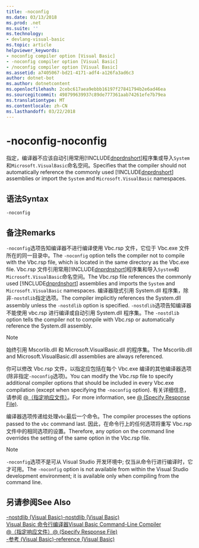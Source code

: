 ```yaml
---
title: -noconfig
ms.date: 03/13/2018
ms.prod: .net
ms.suite: ''
ms.technology:
- devlang-visual-basic
ms.topic: article
helpviewer_keywords:
- noconfig compiler option [Visual Basic]
- -noconfig compiler option [Visual Basic]
- /noconfig compiler option [Visual Basic]
ms.assetid: a7405067-bd21-4171-adf4-a126fa3ad6c3
author: dotnet-bot
ms.author: dotnetcontent
ms.openlocfilehash: 2cebc617aea9ebbb16197f27841794b2e6ad46ea
ms.sourcegitcommit: 498799639937c89de777361aab74261efe7b79ea
ms.translationtype: MT
ms.contentlocale: zh-CN
ms.lasthandoff: 03/22/2018
---
```

# <a name="-noconfig"></a><span data-ttu-id="e1173-102">-noconfig</span><span class="sxs-lookup"><span data-stu-id="e1173-102">-noconfig</span></span>
<span data-ttu-id="e1173-103">指定，编译器不应该自动引用常用[!INCLUDE[dnprdnshort](~/includes/dnprdnshort-md.md)]程序集或导入`System`和`Microsoft.VisualBasic`命名空间。</span><span class="sxs-lookup"><span data-stu-id="e1173-103">Specifies that the compiler should not automatically reference the commonly used [!INCLUDE[dnprdnshort](~/includes/dnprdnshort-md.md)] assemblies or import the `System` and `Microsoft.VisualBasic` namespaces.</span></span>  
  
## <a name="syntax"></a><span data-ttu-id="e1173-104">语法</span><span class="sxs-lookup"><span data-stu-id="e1173-104">Syntax</span></span>  
  
```  
-noconfig  
```  
  
## <a name="remarks"></a><span data-ttu-id="e1173-105">备注</span><span class="sxs-lookup"><span data-stu-id="e1173-105">Remarks</span></span>  
 <span data-ttu-id="e1173-106">`-noconfig`选项告知编译器不进行编译使用 Vbc.rsp 文件，它位于 Vbc.exe 文件所在的同一目录中。</span><span class="sxs-lookup"><span data-stu-id="e1173-106">The `-noconfig` option tells the compiler not to compile with the Vbc.rsp file, which is located in the same directory as the Vbc.exe file.</span></span> <span data-ttu-id="e1173-107">Vbc.rsp 文件引用常用[!INCLUDE[dnprdnshort](~/includes/dnprdnshort-md.md)]程序集和导入`System`和`Microsoft.VisualBasic`命名空间。</span><span class="sxs-lookup"><span data-stu-id="e1173-107">The Vbc.rsp file references the commonly used [!INCLUDE[dnprdnshort](~/includes/dnprdnshort-md.md)] assemblies and imports the `System` and `Microsoft.VisualBasic` namespaces.</span></span> <span data-ttu-id="e1173-108">编译器隐式引用 System.dll 程序集，除非`-nostdlib`指定选项。</span><span class="sxs-lookup"><span data-stu-id="e1173-108">The compiler implicitly references the System.dll assembly unless the `-nostdlib` option is specified.</span></span> <span data-ttu-id="e1173-109">`-nostdlib`选项告知编译器不能使用 vbc.rsp 进行编译或自动引用 System.dll 程序集。</span><span class="sxs-lookup"><span data-stu-id="e1173-109">The `-nostdlib` option tells the compiler not to compile with Vbc.rsp or automatically reference the System.dll assembly.</span></span>  
  
> [!NOTE]
>  <span data-ttu-id="e1173-110">始终引用 Mscorlib.dll 和 Microsoft.VisualBasic.dll 的程序集。</span><span class="sxs-lookup"><span data-stu-id="e1173-110">The Mscorlib.dll and Microsoft.VisualBasic.dll assemblies are always referenced.</span></span>  
  
 <span data-ttu-id="e1173-111">你可以修改 Vbc.rsp 文件，以指定应包括在每个 Vbc.exe 编译的其他编译器选项 (除非指定`-noconfig`选项)。</span><span class="sxs-lookup"><span data-stu-id="e1173-111">You can modify the Vbc.rsp file to specify additional compiler options that should be included in every Vbc.exe compilation (except when specifying the `-noconfig` option).</span></span> <span data-ttu-id="e1173-112">有关详细信息，请参阅 [@（指定响应文件）](../../../visual-basic/reference/command-line-compiler/specify-response-file.md)。</span><span class="sxs-lookup"><span data-stu-id="e1173-112">For more information, see [@ (Specify Response File)](../../../visual-basic/reference/command-line-compiler/specify-response-file.md).</span></span>  
  
 <span data-ttu-id="e1173-113">编译器选项传递给处理`vbc`最后一个命令。</span><span class="sxs-lookup"><span data-stu-id="e1173-113">The compiler processes the options passed to the `vbc` command last.</span></span> <span data-ttu-id="e1173-114">因此，在命令行上的任何选项将重写 Vbc.rsp 文件中的相同选项的设置。</span><span class="sxs-lookup"><span data-stu-id="e1173-114">Therefore, any option on the command line overrides the setting of the same option in the Vbc.rsp file.</span></span>  
  
> [!NOTE]
>  <span data-ttu-id="e1173-115">`-noconfig`选项不是可从 Visual Studio 开发环境中; 仅当从命令行进行编译时，它才可用。</span><span class="sxs-lookup"><span data-stu-id="e1173-115">The `-noconfig` option is not available from within the Visual Studio development environment; it is available only when compiling from the command line.</span></span>  
  
## <a name="see-also"></a><span data-ttu-id="e1173-116">另请参阅</span><span class="sxs-lookup"><span data-stu-id="e1173-116">See Also</span></span>  
 [<span data-ttu-id="e1173-117">-nostdlib (Visual Basic)</span><span class="sxs-lookup"><span data-stu-id="e1173-117">-nostdlib (Visual Basic)</span></span>](../../../visual-basic/reference/command-line-compiler/nostdlib.md)  
 [<span data-ttu-id="e1173-118">Visual Basic 命令行编译器</span><span class="sxs-lookup"><span data-stu-id="e1173-118">Visual Basic Command-Line Compiler</span></span>](../../../visual-basic/reference/command-line-compiler/index.md)  
 [<span data-ttu-id="e1173-119">@（指定响应文件）</span><span class="sxs-lookup"><span data-stu-id="e1173-119">@ (Specify Response File)</span></span>](../../../visual-basic/reference/command-line-compiler/specify-response-file.md)  
 [<span data-ttu-id="e1173-120">-参考 (Visual Basic)</span><span class="sxs-lookup"><span data-stu-id="e1173-120">-reference (Visual Basic)</span></span>](../../../visual-basic/reference/command-line-compiler/reference.md)
